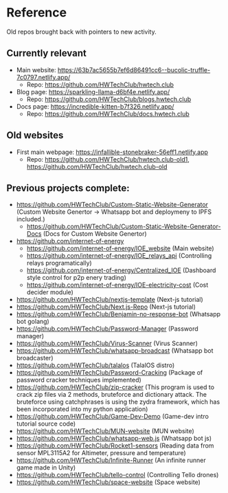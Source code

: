# Reference
Old repos brought back with pointers to new activity.


## Currently relevant 
- Main website: https://63b7ac5655b7ef6d86491cc6--bucolic-truffle-7c0797.netlify.app/
   - Repo: https://github.com/HWTechClub/hwtech.club
- Blog page: https://sparkling-llama-d6bf4e.netlify.app/
  - Repo: https://github.com/HWTechClub/blogs.hwtech.club
- Docs page: https://incredible-kitten-b7f326.netlify.app/ 
  - Repo: https://github.com/HWTechClub/docs.hwtech.club


## Old websites 
- First main webpage: https://infallible-stonebraker-56eff1.netlify.app 
  - Repo: https://github.com/HWTechClub/hwtech.club-old1, https://github.com/HWTechClub/hwtech.club-old
  
## Previous projects complete: 
- https://github.com/HWTechClub/Custom-Static-Website-Generator (Custom Website Genertor -> Whatsapp bot and deploymeny to IPFS included.) 
  - https://github.com/HWTechClub/Custom-Static-Website-Generator-Docs (Docs for Custom Website Genertor)
- https://github.com/internet-of-energy
  - https://github.com/internet-of-energy/IOE_website (Main website)
  - https://github.com/internet-of-energy/IOE_relays_api (Controlling relays programatically)
  - https://github.com/internet-of-energy/Centralized_IOE (Dashboard style control for p2p enery trading) 
  - https://github.com/internet-of-energy/IOE-electricity-cost (Cost decider module)
- https://github.com/HWTechClub/nextjs-template (Next-js tutorial) 
- https://github.com/HWTechClub/Next.js-Repo (Next-js tutorial)
- https://github.com/HWTechClub/Benjamin-no-response-bot (Whatsapp bot golang) 
- https://github.com/HWTechClub/Password-Manager (Password manager) 
- https://github.com/HWTechClub/Virus-Scanner (Virus Scanner) 
- https://github.com/HWTechClub/whatsapp-broadcast (Whatsapp bot broadcaster) 
- https://github.com/HWTechClub/talalos (TalalOS distro) 
- https://github.com/HWTechClub/Password-Cracking (Package of password cracker techniques implemented)
- https://github.com/HWTechClub/zip-cracker (This program is used to crack zip files via 2 methods, bruteforce and dictionary attack. The bruteforce using catchphrases is using the zydra framework, which has been incorporated into my python application)
- https://github.com/HWTechClub/Game-Dev-Demo (Game-dev intro tutorial source code)
- https://github.com/HWTechClub/MUN-website (MUN website) 
- https://github.com/HWTechClub/whatsapp-web.js (Whatsapp bot js)
- https://github.com/HWTechClub/Rocket1-sensors (Reading data from sensor MPL3115A2 for Altimeter, pressure and temperature)
- https://github.com/HWTechClub/Infinite-Runner (An infinite runner game made in Unity) 
- https://github.com/HWTechClub/tello-control (Controlling Tello drones) 
- https://github.com/HWTechClub/space-website (Space website)
